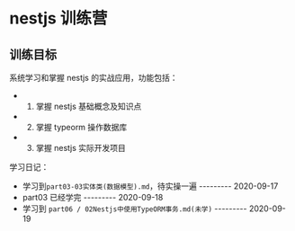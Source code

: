 # nestjs 训练营

## 训练目标

系统学习和掌握 nestjs 的实战应用，功能包括：

- 1. 掌握 nestjs 基础概念及知识点
- 2. 掌握 typeorm 操作数据库
- 3. 掌握 nestjs 实际开发项目

<!-- https://gitee.com/zhufengpeixun/zhufeng-nestjs -->
<!-- git@github.com:GolderBrother/nestjs-train.git -->

学习日记：

- 学习到`part03-03实体类(数据模型).md`，待实操一遍 --------- 2020-09-17
- part03 已经学完 --------- 2020-09-18
- 学习到 `part06 / 02Nestjs中使用TypeORM事务.md(未学)` --------- 2020-09-19

